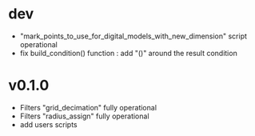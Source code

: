 # dev
- "mark_points_to_use_for_digital_models_with_new_dimension" script operational
- fix build_condition() function : add "()" around the result condition 

# v0.1.0
- Filters "grid_decimation" fully operational
- Filters "radius_assign" fully operational
- add users scripts